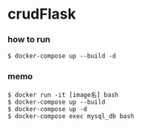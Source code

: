 # crudFlask

### how to run

```
$ docker-compose up --build -d
```

### memo

```
$ docker run -it [image名] bash
$ docker-compose up --build
$ docker-compose up -d
$ docker-compose exec mysql_db bash
```

